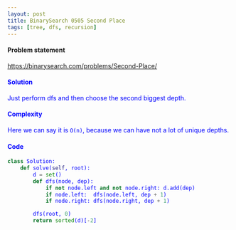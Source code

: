 ```yaml
---
layout: post
title: BinarySearch 0505 Second Place
tags: [tree, dfs, recursion]
---
```


#### Problem statement

<a href="https://binarysearch.com/problems/Second-Place/"> <font color = blue>https://binarysearch.com/problems/Second-Place/

#### Solution
Just perform dfs and then choose the second biggest depth.

#### Complexity
Here we can say it is `O(n)`, because we can have not a lot of unique depths.

#### Code
```python
class Solution:
    def solve(self, root):
        d = set()
        def dfs(node, dep):
            if not node.left and not node.right: d.add(dep)
            if node.left:  dfs(node.left, dep + 1)
            if node.right: dfs(node.right, dep + 1)

        dfs(root, 0)
        return sorted(d)[-2]
```

